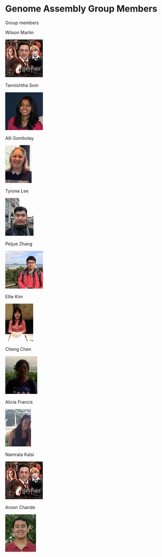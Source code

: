 # Genome Assembly Group Members
Group members

Wilson Martin

![Wilson Martin](/assets/120px-Wilson_potter.jpg?raw=true)	

Tannishtha Som

![Tannishtha Som](/assets/120px-Tannishtha.jpg?raw=true)	
	
Alli Gombolay

![Alli Gombolay](/assets/84px-AlliGombolay.png?raw=true)	
	
Tyrone Lee

![Tyrone Lee](/assets/90px-Tlee.jpg?raw=true)	

Peijue Zhang

![Peijue Zhang](/assets/120px-PJZhang.JPG?raw=true)	
	
Ellie Kim

![Ellie Kim](/assets/89px-EllieKim.PNG?raw=true)	
	
Cheng Chen

![Cheng Chen](/assets/102px-Cc.PNG?raw=true)	
	
Alicia Francis

![Alicia Francis](/assets/82px-Photo.JPG?raw=true)	

Namrata Kalsi

![Namrata Kalsi](/assets/120px-Wilson_potter.jpg?raw=true)	
	
Aroon Chande

![Aroon Chande](/assets/98px-Chande_profile.jpg?raw=true)	